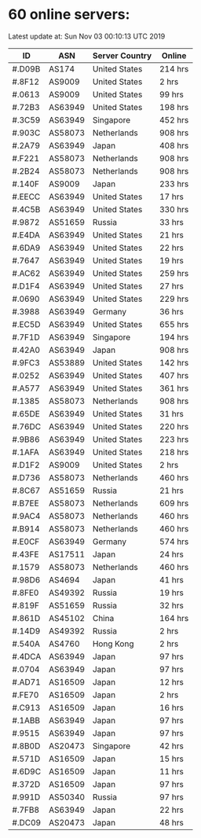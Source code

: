 # 60 online servers:

Latest update at: Sun Nov 03 00:10:13 UTC 2019

| ID | ASN | Server Country | Online |
| -- | --- | -------------- | ------ |
| #.D09B | AS174 | United States | 214 hrs |
| #.8F12 | AS9009 | United States | 2 hrs |
| #.0613 | AS9009 | United States | 99 hrs |
| #.72B3 | AS63949 | United States | 198 hrs |
| #.3C59 | AS63949 | Singapore | 452 hrs |
| #.903C | AS58073 | Netherlands | 908 hrs |
| #.2A79 | AS63949 | Japan | 408 hrs |
| #.F221 | AS58073 | Netherlands | 908 hrs |
| #.2B24 | AS58073 | Netherlands | 908 hrs |
| #.140F | AS9009 | Japan | 233 hrs |
| #.EECC | AS63949 | United States | 17 hrs |
| #.4C5B | AS63949 | United States | 330 hrs |
| #.9872 | AS51659 | Russia | 33 hrs |
| #.E4DA | AS63949 | United States | 21 hrs |
| #.6DA9 | AS63949 | United States | 22 hrs |
| #.7647 | AS63949 | United States | 19 hrs |
| #.AC62 | AS63949 | United States | 259 hrs |
| #.D1F4 | AS63949 | United States | 27 hrs |
| #.0690 | AS63949 | United States | 229 hrs |
| #.3988 | AS63949 | Germany | 36 hrs |
| #.EC5D | AS63949 | United States | 655 hrs |
| #.7F1D | AS63949 | Singapore | 194 hrs |
| #.42A0 | AS63949 | Japan | 908 hrs |
| #.9FC3 | AS53889 | United States | 142 hrs |
| #.0252 | AS63949 | United States | 407 hrs |
| #.A577 | AS63949 | United States | 361 hrs |
| #.1385 | AS58073 | Netherlands | 908 hrs |
| #.65DE | AS63949 | United States | 31 hrs |
| #.76DC | AS63949 | United States | 220 hrs |
| #.9B86 | AS63949 | United States | 223 hrs |
| #.1AFA | AS63949 | United States | 218 hrs |
| #.D1F2 | AS9009 | United States | 2 hrs |
| #.D736 | AS58073 | Netherlands | 460 hrs |
| #.8C67 | AS51659 | Russia | 21 hrs |
| #.B7EE | AS58073 | Netherlands | 609 hrs |
| #.9AC4 | AS58073 | Netherlands | 460 hrs |
| #.B914 | AS58073 | Netherlands | 460 hrs |
| #.E0CF | AS63949 | Germany | 574 hrs |
| #.43FE | AS17511 | Japan | 24 hrs |
| #.1579 | AS58073 | Netherlands | 460 hrs |
| #.98D6 | AS4694 | Japan | 41 hrs |
| #.8FE0 | AS49392 | Russia | 19 hrs |
| #.819F | AS51659 | Russia | 32 hrs |
| #.861D | AS45102 | China | 164 hrs |
| #.14D9 | AS49392 | Russia | 2 hrs |
| #.540A | AS4760 | Hong Kong | 2 hrs |
| #.4DCA | AS63949 | Japan | 97 hrs |
| #.0704 | AS63949 | Japan | 97 hrs |
| #.AD71 | AS16509 | Japan | 12 hrs |
| #.FE70 | AS16509 | Japan | 2 hrs |
| #.C913 | AS16509 | Japan | 16 hrs |
| #.1ABB | AS63949 | Japan | 97 hrs |
| #.9515 | AS63949 | Japan | 97 hrs |
| #.8B0D | AS20473 | Singapore | 42 hrs |
| #.571D | AS16509 | Japan | 15 hrs |
| #.6D9C | AS16509 | Japan | 11 hrs |
| #.372D | AS16509 | Japan | 97 hrs |
| #.991D | AS50340 | Russia | 97 hrs |
| #.7FB8 | AS63949 | Japan | 22 hrs |
| #.DC09 | AS20473 | Japan | 48 hrs |

